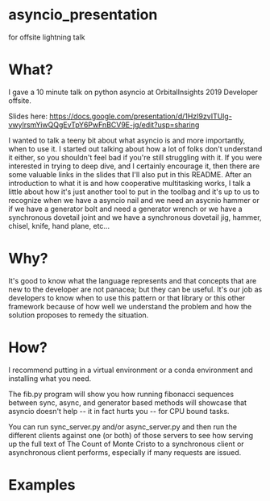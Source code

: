 # asyncio_presentation
for offsite lightning talk

# What?
I gave a 10 minute talk on python asyncio at OrbitalInsights 2019 Developer offsite.

Slides here: 
https://docs.google.com/presentation/d/1HzI9zvITUlg-vwylrsmYiwQQgEvTpY6PwFnBCV9E-jg/edit?usp=sharing

I wanted to talk a teeny bit about what asyncio is and more importantly, when to use it.  I started out talking about how a lot of folks don't understand it either, so you shouldn't feel bad if you're still struggling with it.  If you were interested in trying to deep dive, and I certainly encourage it, then there are some valuable links in the slides that I'll also put in this README.  After an introduction to what it is and how cooperative multitasking works, I talk a little about how it's just another tool to put in the toolbag and it's up to us to recognize when we have a asyncio nail and we need an asycnio hammer or if we have a generator bolt and need a generator wrench or we have a synchronous dovetail joint and we have a synchronous dovetail jig, hammer, chisel, knife, hand plane, etc...

# Why?

It's good to know what the language represents and that concepts that are new to the developer are not panacea; but they can be useful.  It's our job as developers to know when to use this pattern or that library or this other framework because of how well we understand the problem and how the solution proposes to remedy the situation.

# How?

I recommend putting in a virtual environment or a conda environment and installing what you need.

The fib.py program will show you how running fibonacci sequences between sync, async, and generator based methods will showcase that asyncio doesn't help -- it in fact hurts you -- for CPU bound tasks.

You can run sync_server.py and/or async_server.py and then run the different clients against one (or both) of those servers to see how serving up the full text of The Count of Monte Cristo to a synchronous client or asynchronous client performs, especially if many requests are issued.  

# Examples
